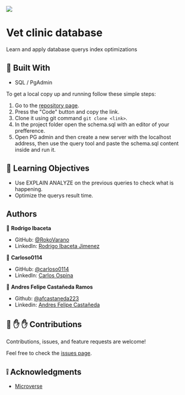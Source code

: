 ![](https://img.shields.io/badge/Microverse-blueviolet)

# Vet clinic database

Learn and apply database querys index optimizations

## :hammer: Built With

- SQL / PgAdmin

To get a local copy up and running follow these simple steps:

1. Go to the [repository page](https://github.com/RokoVarano/vet_clinic_database).
2. Press the "Code" button and copy the link.
3. Clone it using git command `git clone <link>`.
4. In the project folder open the schema.sql with an editor of your prefference.
5. Open PG admin and then create a new server with the localhost address, then use the query tool and paste the schema.sql content inside and run it.

## :blue_book: Learning Objectives

- Use EXPLAIN ANALYZE on the previous queries to check what is happening.
- Optimize the querys result time.

## Authors

👤 **Rodrigo Ibaceta**

- GitHub: [@RokoVarano]()
- LinkedIn: [Rodrigo Ibaceta Jimenez](https://www.linkedin.com/in/carlosospina/)

👤 **Carloso0114**

- GitHub: [@carloso0114](https://github.com/carloso0114)
- LinkedIn: [Carlos Ospina](https://www.linkedin.com/in/carlosospina/)

👤 **Andres Felipe Castañeda Ramos**
- Github: [@afcastaneda223](https://github.com/afcastaneda223)
- Linkedin: [Andres Felipe Castañeda](https://www.linkedin.com/in/andcast)

## 🤝 :raised_hand: :raised_hand: Contributions

Contributions, issues, and feature requests are welcome!

Feel free to check the [issues page](https://github.com/pountzas/vet-clinic/issues).

## :grey_exclamation: Acknowledgments

- [Microverse](https://www.microverse.org/)
